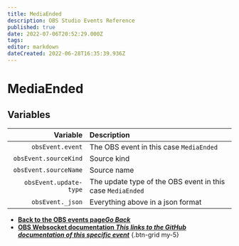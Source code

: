 ```yaml
---
title: MediaEnded
description: OBS Studio Events Reference
published: true
date: 2022-07-06T20:52:29.000Z
tags:
editor: markdown
dateCreated: 2022-06-28T16:35:39.936Z
---
```


# MediaEnded

## Variables

| Variable | Description |
|---------:|:------------|
| `obsEvent.event` | The OBS event in this case `MediaEnded`
| `obsEvent.sourceKind` | Source kind
| `obsEvent.sourceName` | Source name
| `obsEvent.update-type` | The update type of the OBS event in this case `MediaEnded`
| `obsEvent._json` | Everything above in a json format

- [<i class="mdi mdi-chevron-left"></i>**Back to the OBS events page*Go Back***](/en/Broadcasters/OBS/Events)
- [<i class="mdi mdi-github"></i> **OBS Websocket documentation *This links to the GitHub documentation of this specific event***](https://github.com/obsproject/obs-websocket/blob/4.x-current/docs/generated/protocol.md#mediaended)
{.btn-grid my-5}
